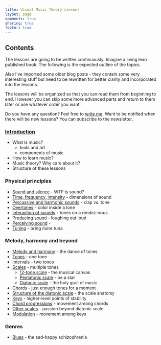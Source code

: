```yaml
---
title: Visual Music Theory Lessons
layout: page
comments: true
sharing: true
footer: true
---
```


## Contents

The lessons are going to be written continuously. Imagine a living lean published book. The following is the expected outline of the topics.

Also I've imported some older blog posts - they contain some very interesting stuff but need to be rewritten for better clarity and incorporated into the lessons.

The lessons will be organized so that you can read them from beginning to end. However you can skip some more advanced parts and return to them later or use whatever order you want.

Do you have any question? Feel free to [write me](/contact/). Want to be notified when there will be new lessons? You can subscribe to the newsletter.

### [Introduction](introduction.html)
- What is music?
	- tools and art
	- components of music
- How to learn music?
- Music theory? Why care about it?
- Structure of these lessons

### Physical principles
- [Sound and silence](physics/sound-and-silence.html) - WTF is sound?
- [Time, frequency, intensity](physics/time-frequency-intensity.html) - dimensions of sound
- [Percussive and harmonic sounds](physics/percussive-and-harmonic-sounds.html) - clap vs. tone
- [Overtones](physics/overtones.html) - color inside a tone
- [Interaction of sounds](physics/interaction-of-sounds.html) - tones on a rendez-vous
- [Producing sound](physics/producing-sound.html) - loughing out loud
- [Perceiving sound](physics/perceiving-sound.html) - 
- [Tuning](physics/tuning/) - bring more tuna

### Melody, harmony and beyond

- [Melody and harmony](music/melody-and-harmony.html) - the dance of tones
- [Tones](music/tones/) - one tone
- [Intervals](music/intervals/) - two tones
- [Scales](music/scales/) - multiple tones
	- [12-tone scale](music/scales/12-tone/) - the musical canvas
	- [Pentatonic scale](music/scales/pentatonic/) - be a star
	- [Diatonic scale](music/scales/diatonic/) - the holy grail of music
- [Chords](music/chords/) - just enough tones for a moment
- [Structure of the diatonic scale](music/scales/diatonic/structure.html) - the scale anatomy
- [Keys](music/keys/) - higher-level points of stability
- [Chord progressions](music/chords/progressions/) - movement among chords
- [Other scales](music/scales/beyond-diatonic.html) - passion beyond diatonic scale
- [Modulation](music/keys/modulation/) - movement among keys

### Genres

- [Blues](genres/blues/) - the sad-happy schizophrenia
